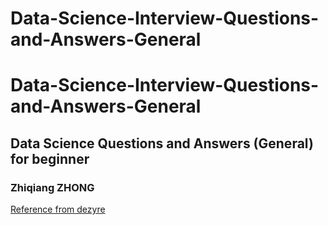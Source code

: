 Data-Science-Interview-Questions-and-Answers-General
====================================================
# Data-Science-Interview-Questions-and-Answers-General
## Data Science Questions and Answers (General) for beginner
### Zhiqiang ZHONG 




[Reference from dezyre](https://www.dezyre.com/article/100-data-science-interview-questions-and-answers-general-for-2017/184 "悬停显示")

